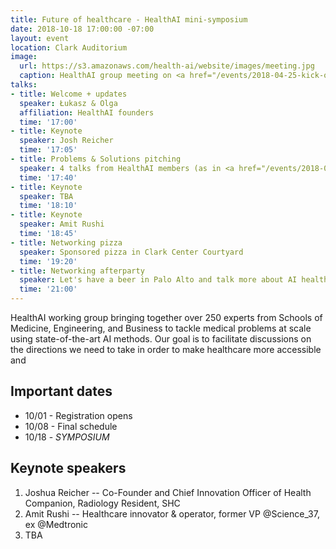 ```yaml
---
title: Future of healthcare - HealthAI mini-symposium
date: 2018-10-18 17:00:00 -07:00
layout: event
location: Clark Auditorium
image:
  url: https://s3.amazonaws.com/health-ai/website/images/meeting.jpg
  caption: HealthAI group meeting on <a href="/events/2018-04-25-kick-off-seminar.html">04/25/2018</a>
talks:
- title: Welcome + updates
  speaker: Łukasz & Olga
  affiliation: HealthAI founders
  time: '17:00'
- title: Keynote
  speaker: Josh Reicher
  time: '17:05'
- title: Problems & Solutions pitching
  speaker: 4 talks from HealthAI members (as in <a href="/events/2018-05-30-problems-and-solutoins.html">the last event</a>)
  time: '17:40'
- title: Keynote
  speaker: TBA
  time: '18:10'
- title: Keynote
  speaker: Amit Rushi
  time: '18:45'
- title: Networking pizza
  speaker: Sponsored pizza in Clark Center Courtyard
  time: '19:20'
- title: Networking afterparty
  speaker: Let's have a beer in Palo Alto and talk more about AI healthcare
  time: '21:00'
---
```


HealthAI working group bringing together over 250 experts from Schools of Medicine, Engineering, and Business to tackle medical problems at scale using state-of-the-art AI methods. Our goal is to facilitate discussions on the directions we need to take in order to make healthcare more accessible and

## Important dates

* 10/01 - Registration opens
* 10/08 - Final schedule
* 10/18 - *SYMPOSIUM*	 

## Keynote speakers

1. Joshua Reicher -- Co-Founder and Chief Innovation Officer of Health Companion, Radiology Resident, SHC
2. Amit Rushi -- Healthcare innovator & operator, former VP @Science_37, ex @Medtronic
3. TBA